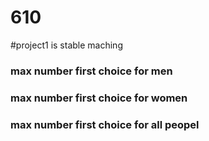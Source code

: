 # 610
#project1 is stable maching 
###  max number first choice for men 
###  max number first choice for women 
###  max number first choice for all peopel 
